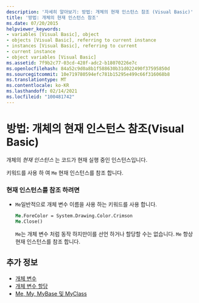 ```yaml
---
description: '자세히 알아보기: 방법: 개체의 현재 인스턴스 참조 (Visual Basic)'
title: '방법: 개체의 현재 인스턴스 참조'
ms.date: 07/20/2015
helpviewer_keywords:
- variables [Visual Basic], object
- objects [Visual Basic], referring to current instance
- instances [Visual Basic], referring to current
- current instance
- object variables [Visual Basic]
ms.assetid: 7f9b2c77-03cd-428f-adc2-b18070226e7c
ms.openlocfilehash: 84a52c9d0a8b1f588630b31d022490f37595850d
ms.sourcegitcommit: 10e719780594efc781b15295e499c66f316068b8
ms.translationtype: MT
ms.contentlocale: ko-KR
ms.lasthandoff: 02/14/2021
ms.locfileid: "100481742"
---
```

# <a name="how-to-refer-to-the-current-instance-of-an-object-visual-basic"></a>방법: 개체의 현재 인스턴스 참조(Visual Basic)

개체의 *현재 인스턴스* 는 코드가 현재 실행 중인 인스턴스입니다.  
  
 키워드를 사용 하 여 `Me` 현재 인스턴스를 참조 합니다.  
  
### <a name="to-refer-to-the-current-instance"></a>현재 인스턴스를 참조 하려면  
  
- `Me`일반적으로 개체 변수 이름을 사용 하는 키워드를 사용 합니다.  
  
    ```vb  
    Me.ForeColor = System.Drawing.Color.Crimson  
    Me.Close()  
    ```  
  
     `Me`는 개체 변수 처럼 동작 하지만이를 선언 하거나 할당할 수는 없습니다. `Me` 항상 현재 인스턴스를 참조 합니다.  
  
## <a name="see-also"></a>추가 정보

- [개체 변수](object-variables.md)
- [개체 변수 할당](object-variable-assignment.md)
- [Me, My, MyBase 및 MyClass](../../program-structure/me-my-mybase-and-myclass.md)
